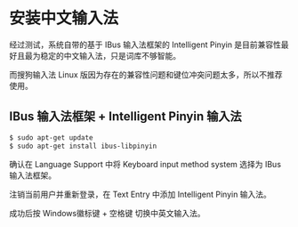 # 安装中文输入法

经过测试，系统自带的基于 IBus 输入法框架的 Intelligent Pinyin 是目前兼容性最好且最为稳定的中文输入法，只是词库不够智能。

而搜狗输入法 Linux 版因为存在的兼容性问题和键位冲突问题太多，所以不推荐使用。

## IBus 输入法框架 + Intelligent Pinyin 输入法

```bash
$ sudo apt-get update
$ sudo apt-get install ibus-libpinyin
```

确认在 Language Support 中将 Keyboard input method system 选择为 IBus 输入法框架。

注销当前用户并重新登录，在 Text Entry 中添加 Intelligent Pinyin 输入法。

成功后按 Windows徽标键 + 空格键 切换中英文输入法。